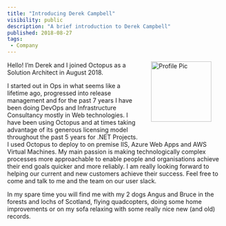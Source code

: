 ```yaml
---
title: "Introducing Derek Campbell"
visibility: public
description: "A brief introduction to Derek Campbell"
published: 2018-08-27
tags:
 - Company
---
```

<div style="float: right; margin: 30px; margin-top: 0">
<img alt="Profile Pic" src="https://i.octopus.com/site/team/derek-od.jpeg" height="140" width="140" />
</div>

Hello! I’m Derek and I joined Octopus as a Solution Architect in August 2018.
 
I started out in Ops in what seems like a lifetime ago, progressed into release management and for the past 7 years I have been doing DevOps and Infrastructure Consultancy mostly in Web technologies. I have been using Octopus and at times taking advantage of its generous licensing model throughout the past 5 years for .NET Projects. I used Octopus to deploy to on premise IIS, Azure Web Apps and AWS Virtual Machines. My main passion is making technologically complex processes more approachable to enable people and organisations achieve their end goals quicker and more reliably. I am really looking forward to helping our current and new customers achieve their success. Feel free to come and talk to me and the team on our user slack.
 
In my spare time you will find me with my 2 dogs Angus and Bruce in the forests and lochs of Scotland, flying quadcopters, doing some home improvements or on my sofa relaxing with some really nice new (and old) records.